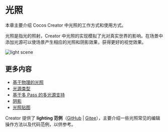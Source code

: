# 光照

本章主要介绍 Cocos Creator 中光照的工作方式和使用方式。

光照是指光的照射，Creator 中光照的实现模拟了光对真实世界的影响。在场景中添加光源可以使场景产生相应的光照和阴影效果，获得更好的视觉效果。

![light scene](light/lighting.png)

## 更多内容

- [基于物理的光照](light/pbr-lighting.md)
- [光源类型](light/lightType/index.md)
- [基于多 Pass 的多光源支持](light/additive-per-pixel-lights.md)
- [阴影](light/shadow.md)
- [光照贴图](light/lightmap.md)

Creator 提供了 **lighting 范例**（[GitHub](https://github.com/cocos-creator/test-cases-3d/tree/v3.0/assets/cases/light) | [Gitee](https://gitee.com/mirrors_cocos-creator/test-cases-3d/tree/v3.0/assets/cases/light)），主要介绍一些光照常见的编辑操作方法以及代码范例，以供参考。
